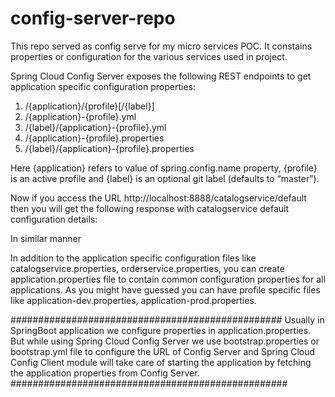 # config-server-repo

  This repo served as config serve for my micro services POC.
  It constains properties or configuration for the various services used in project.
  
  
  Spring Cloud Config Server exposes the following REST endpoints to get application specific configuration properties:
  
1. /{application}/{profile}[/{label}]
2. /{application}-{profile}.yml
3. /{label}/{application}-{profile}.yml
4. /{application}-{profile}.properties
5. /{label}/{application}-{profile}.properties


Here {application} refers to value of spring.config.name property, {profile} is an active profile and {label} is an optional git label (defaults to “master”).

Now if you access the URL http://localhost:8888/catalogservice/default then you will get the following response with catalogservice default configuration details:


In similar manner

In addition to the application specific configuration files like catalogservice.properties, 
orderservice.properties, you can create application.properties file to contain common configuration properties for all applications. 
As you might have guessed you can have profile specific files like application-dev.properties, application-prod.properties.


#################################################
Usually in SpringBoot application we configure properties in application.properties. But while using Spring Cloud Config Server we use bootstrap.properties or bootstrap.yml file to configure the URL of Config Server and Spring Cloud Config Client module will take care of starting the application by fetching the application properties from Config Server.
##################################################
